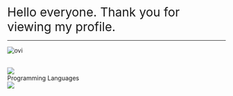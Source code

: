 <span style="font-size: 200%">Hello everyone. Thank you for viewing my profile. </span> 
____________________________________________________  
<img src="https://github-readme-stats.vercel.app/api/top-langs?username=sironeko0295&show_icons=true&locale=en&layout=compact&theme=chartreuse-dark" alt="ovi" /></p>  
<img src="https://github-profile-trophy.vercel.app/?username=sironeko0295&theme=juicyfresh&no-bg=true" />  
Programming Languages  
![](https://skillicons.dev/icons?i=c,cs,python,html,css,js,java)  
